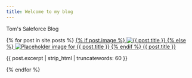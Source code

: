 ```yaml
---
title: Welcome to my blog
---
```

Tom's Saleforce Blog
<div>
{% for post in site.posts %}  
        <a href="{{ site.baseurl }}{{ post.url }}" class="block">
                <!-- Post Image -->
                {% if post.image %}
                <img src="{{ post.image | relative_url }}" alt="{{ post.title }}" class="w-full h-48 object-cover">
                {% else %}
                <!-- Placeholder image if no image is defined in the post's front matter -->
                <img src="https://placehold.co/600x400/22c55e/ffffff?text=No+Image" alt="Placeholder image for {{ post.title }}" class="w-full h-48 object-cover bg-gray-200 flex items-center justify-center text-gray-500 text-sm">
                {% endif %}
            </a>
        <a href="{{ site.baseurl }}{{ post.url }}">{{ post.title }}</a>
        <p>
            {{ post.excerpt | strip_html | truncatewords: 60 }}
        </p>
{% endfor %}  
</div>